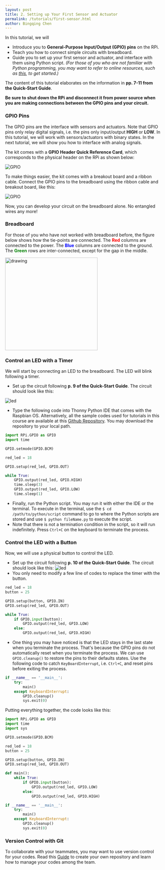 ```yaml
---
layout: post
title: 2. Setting up Your First Sensor and Actuator  
permalink: /tutorials/first-sensor.html
author: Bingqing Chen
---
```

In this tutorial, we will

- Introduce you to **General-Purpose Input/Output (GPIO) pins** on the RPi.
- Teach you how to connect simple circuits with breadboard.
- Guide you to set up your first sensor and actuator, and interface with them using Python script. *(For those of you who are not familiar with Python programming, you may want to refer to online resources, such as [this](https://www.learnpython.org/), to get started.)*

The content of this tutorial elaborates on the information in **pp. 7-11 from the Quick-Start Guide**.

**Be sure to shut down the RPi and disconnect it from power source when you are making connections between the GPIO pins and your circuit.** 

### GPIO Pins
The GPIO pins are the interface with sensors and actuators. Note that GPIO pins only relay digital signals, i.e. the pins only input/output **HIGH** or **LOW**. In this tutorial, we will work with sensors/actuators with binary states. In the next tutorial, we will show you how to interface with analog signals.  

The kit comes with a **GPIO Header Quick Reference Card**, which corresponds to the physical header on the RPi as shown below:
 
![GPIO](/12740/assets/GPIO.jpg)


To make things easier, the kit comes with a breakout board and a ribbon cable. Connect the GPIO pins to the breadboard using the ribbon cable and breakout board, like this:

![GPIO](/12740/assets/breakout_b.jpg)

Now, you can develop your circuit on the breadboard alone. No entangled wires any more!

### Breadboard
For those of you who have not worked with breadboard before, the figure below shows how the tie-points are connected. The <span style="color:red">**Red**</span> columns are connected to the power. The <span style="color:blue">**Blue**</span> columns are connected to the ground. The <span style="color:green">**Green**</span> rows are inter-connected, except for the gap in the middle. 

<img src="/12740/assets/breadboard.png" alt="drawing" width="300"/>

### Control an LED with a Timer
We will start by connecting an LED to the breadboard. The LED will blink following a timer.  

- Set up the circuit following **p. 9 of the Quick-Start Guide**. The circuit should look like this: 

![led](/12740/assets/LED.jpg)

- Type the following code into Thonny Python IDE that comes with the Raspbian OS. Alternatively, all the sample codes used for tutorials in this course are available at this [Github Repository](https://github.com/chenbq1234/12740_code). You may download the repository to your local path.
 
```python
import RPi.GPIO as GPIO
import time

GPIO.setmode(GPIO.BCM)

red_led = 18

GPIO.setup(red_led, GPIO.OUT)

while True:
    GPIO.output(red_led, GPIO.HIGH)
    time.sleep(3)
    GPIO.output(red_led, GPIO.LOW)
    time.sleep(1)
```
- Finally, run the Python script. You may run it with either the IDE or the terminal. To execute in the terminal, use the `$ cd /path/to/python/script` command to go to where the Python scripts are stored and use `$ python fileName.py` to execute the script.  
- Note that there is not a termination condition in the script, so it will run indefinitely. Press `Ctrl+C` on the keyboard to terminate the process. 

### Control the LED with a Button
Now, we will use a physical button to control the LED.  

- Set up the circuit following **p. 10 of the Quick-Start Guide**. The circuit should look like this: 
![led](/12740/assets/LED_Button.jpg)
- You only need to modify a few line of codes to replace the timer with the button.

```python
red_led = 18
button = 25

GPIO.setup(button, GPIO.IN)
GPIO.setup(red_led, GPIO.OUT)

while True:
    if GPIO.input(button):
        GPIO.output(red_led, GPIO.LOW)
    else:
        GPIO.output(red_led, GPIO.HIGH)
```
- One thing you may have noticed is that the LED stays in the last state when you terminate the process. That's because the GPIO pins do not automatically reset when you terminate the process. We can use `GPIO.cleanup()` to restore the pins to their defaults states. Use the following code to catch `KeyBoardInterrupt`, i.e. `Ctrl+C`, and reset pins before exiting the process. 

```python
if __name__ == '__main__':
    try:
        main()
    except KeyboardInterrupt:
        GPIO.cleanup()
        sys.exit(0)
```

Putting everything together, the code looks like this:
```python
import RPi.GPIO as GPIO
import time
import sys

GPIO.setmode(GPIO.BCM)

red_led = 18
button = 25

GPIO.setup(button, GPIO.IN)
GPIO.setup(red_led, GPIO.OUT)

def main():
    while True:
        if GPIO.input(button):
            GPIO.output(red_led, GPIO.LOW)
        else:
            GPIO.output(red_led, GPIO.HIGH)

if __name__ == '__main__':
    try:
        main()
    except KeyboardInterrupt:
        GPIO.cleanup()
        sys.exit(0)
```

### Version Control with Git
To collaborate with your teammates, you may want to use version control for your codes. Read this [Guide](https://guides.github.com/activities/hello-world/) to create your own repository and learn how to manage your codes among the team.  






